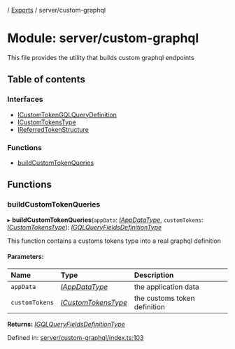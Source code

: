 [](../README.md) / [Exports](../modules.md) / server/custom-graphql

# Module: server/custom-graphql

This file provides the utility that builds custom graphql endpoints

## Table of contents

### Interfaces

- [ICustomTokenGQLQueryDefinition](../interfaces/server_custom_graphql.icustomtokengqlquerydefinition.md)
- [ICustomTokensType](../interfaces/server_custom_graphql.icustomtokenstype.md)
- [IReferredTokenStructure](../interfaces/server_custom_graphql.ireferredtokenstructure.md)

### Functions

- [buildCustomTokenQueries](server_custom_graphql.md#buildcustomtokenqueries)

## Functions

### buildCustomTokenQueries

▸ **buildCustomTokenQueries**(`appData`: [*IAppDataType*](../interfaces/server.iappdatatype.md), `customTokens`: [*ICustomTokensType*](../interfaces/server_custom_graphql.icustomtokenstype.md)): [*IGQLQueryFieldsDefinitionType*](../interfaces/base_root_gql.igqlqueryfieldsdefinitiontype.md)

This function contains a customs tokens type into a real
graphql definition

#### Parameters:

Name | Type | Description |
:------ | :------ | :------ |
`appData` | [*IAppDataType*](../interfaces/server.iappdatatype.md) | the application data   |
`customTokens` | [*ICustomTokensType*](../interfaces/server_custom_graphql.icustomtokenstype.md) | the customs token definition    |

**Returns:** [*IGQLQueryFieldsDefinitionType*](../interfaces/base_root_gql.igqlqueryfieldsdefinitiontype.md)

Defined in: [server/custom-graphql/index.ts:103](https://github.com/onzag/itemize/blob/11a98dec/server/custom-graphql/index.ts#L103)
